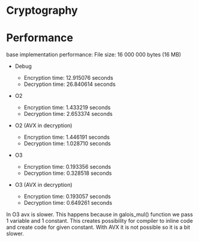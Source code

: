 # Cryptography


# Performance
base implementation performance:
File size: 16 000 000 bytes (16 MB)
- Debug
    - Encryption time: 12.915076 seconds
    - Decryption time: 26.840614 seconds

- O2
    - Encryption time: 1.433219 seconds
    - Decryption time: 2.653374 seconds

- O2 (AVX in decryption)
    - Encryption time: 1.446191 seconds
    - Decryption time: 1.028710 seconds

- O3
    - Encryption time: 0.193356 seconds
    - Decryption time: 0.328518 seconds

- O3 (AVX in decryption)
    - Encryption time: 0.193057 seconds
    - Decryption time: 0.649261 seconds

In O3 avx is slower. This happens because in galois_mul() function we pass 1 variable and 1  constant. This creates possibility for compiler to inline code and create code for given constant. With AVX it is not possible so it is a bit slower.